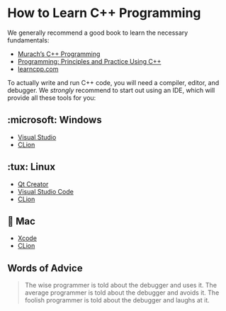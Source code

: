 # How to Learn C++ Programming

We generally recommend a good book to learn the necessary fundamentals:

- [Murach’s C++ Programming](https://www.murach.com/shop/murach-s-c-programming-2nd-edition-detail)
- [Programming: Principles and Practice Using C++](https://stroustrup.com/programming.html)
- [learncpp.com](https://www.learncpp.com/)

To actually write and run C++ code, you will need a compiler, editor, and debugger. We _strongly_ recommend to start out
using an IDE, which will provide all these tools for you:

<!-- inline -->

## :microsoft: Windows

- [Visual Studio](https://discord.com/channels/331718482485837825/1165492293810257920/1165493161242673172)
- [CLion](https://www.jetbrains.com/clion/)

<!-- inline -->

## :tux: Linux

- [Qt Creator](https://www.qt.io/product/development-tools)
- [Visual Studio Code](https://code.visualstudio.com/docs/cpp/config-linux)
- [CLion](https://www.jetbrains.com/clion/)

<!-- inline -->

## :apple: Mac

- [Xcode](https://developer.apple.com/xcode/)
- [CLion](https://www.jetbrains.com/clion/)

## Words of Advice

> The wise programmer is told about the debugger and uses it. The average programmer is told about the debugger and
> avoids it. The foolish programmer is told about the debugger and laughs at it.

